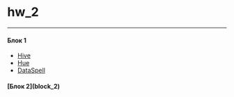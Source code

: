 # hw_2
------

<h4>Блок 1</h4>

- [Hive](block_1/hive-server.png)
- [Hue](block_1/hue.png)
- [DataSpell](block_1/dataspell.png)

<h4>[Блок 2](block_2)</h4>

